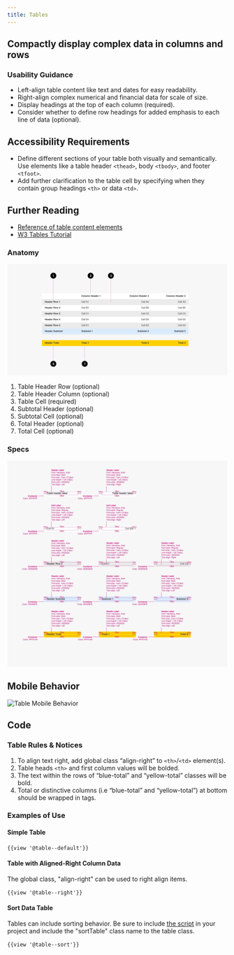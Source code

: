 ```yaml
---
title: Tables
---
```

## Compactly display complex data in columns and rows

### **Usability Guidance**

* Left-align table content like text and dates for easy readability.
* Right-align complex numerical and financial data for scale of size.
* Display headings at the top of each column (required).
* Consider whether to define row headings for added emphasis to each line of data (optional).

## Accessibility Requirements

* Define different sections of your table both visually and semantically. Use elements like a table header `<thead>`, body `<tbody>`, and footer `<tfoot>`.
* Add further clarification to the table cell by specifying when they contain group headings `<th>` or data `<td>`.

## Further Reading

* [Reference of table content elements](https://developer.mozilla.org/en-US/docs/Web/HTML/Element/table)
* [W3 Tables Tutorial](https://www.w3.org/WAI/tutorials/tables/)

### **Anatomy**
<img class="doc-images" alt="Table Anatomy" title="Table Anatomy" src="/build/docs/img/Table/table-anatomy.jpg"/>

1. Table Header Row (optional)
2. Table Header Column (optional)
3. Table Cell (required)
4. Subtotal Header (optional)
5. Subtotal Cell (optional)
6. Total Header (optional)
7. Total Cell (optional)


### **Specs**
<img class="doc-images" alt="Table Specs" title="Table Specs" src="/build/docs/img/Table/table-specs.jpg"/>

## **Mobile Behavior**
<img class="doc-images" alt="Table Mobile Behavior" title="Table Mobile Behavior" src="/build/docs/img/Table/table-mobilebehavior.jpg"/>

## **Code**

### **Table Rules & Notices**

1. To align text right, add global class “align-right” to `<th>`/`<td>` element(s).
2. Table heads `<th>` and first column values will be bolded.
3. The text within the rows of “blue-total” and “yellow-total” classes will be bold.
4. Total or distinctive columns (i.e “blue-total” and “yellow-total”) at bottom should be wrapped in tags.

### **Examples of Use**

#### **Simple Table**

```
{{view '@table--default'}}

```
#### **Table with Aligned-Right Column Data**
The global class, "align-right" can be used to right align items.

```
{{view '@table--right'}}

```

#### **Sort Data Table**
Tables can include sorting behavior. Be sure to include <a href="/build/%!CurrentVersion%!/docs/installation/download.html">the script</a> in your project and include the "sortTable" class name to the table class.

```
{{view '@table--sort'}}

```
